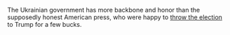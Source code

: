 The Ukrainian government has more backbone and honor than the supposedly honest American press, who were happy to <a href="http://scripting.com/images/2019/09/29/butHerEmailsYetAgain.png">throw the election</a> to Trump for a few bucks.
